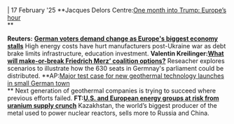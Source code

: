 | 17 February '25
**Jacques Delors Centre:[One month into Trump: Europe’s hour](https://www.delorscentre.eu/en/about/news/detail/content/one-month-into-trump-europes-hour)  
**


**Reuters:** [**German voters demand change as Europe's biggest economy stalls**](https://www.reuters.com/world/europe/german-voters-demand-change-europes-biggest-economy-stalls-2025-02-17/)
High energy costs have hurt manufacturers post-Ukraine war as debt brake limits infrastructure, education investment.
**Valentin Kreilinger:[What will make-or-break Friedrich Merz’ coalition options?](https://bsky.app/profile/vkreilinger.bsky.social/post/3lieazet2gc2a)**
Reseacher explores scenarios to illustrate how the 630 seats in Germnay's parliament could be distributed.
**AP:[Major test case for new geothermal technology launches in small German town](https://apnews.com/article/energy-transition-gas-geothermal-geretsried-germany-heat-electricity-89a356c70851938963314b3882377247)  
**
Next generation of geothermal companies is trying to succeed where previous efforts failed.
**FT:[U.S. and European energy groups at risk from uranium supply crunch](https://www.ft.com/content/d0faf091-50b4-4878-ae08-ea6dc07db993)**
Kazakhstan, the world’s biggest producer of the metal used to power nuclear reactors, sells more to Russia and China.